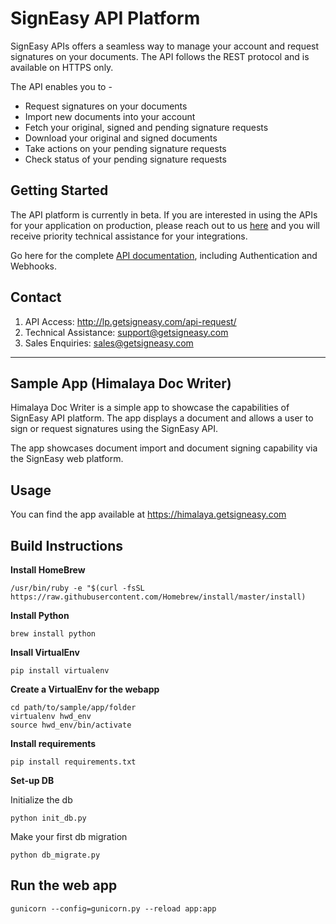# SignEasy API Platform 

SignEasy APIs offers a seamless way to manage your account and request signatures on your documents. The API follows the REST protocol and is available on HTTPS only.

The API enables you to - 
 * Request signatures on your documents
 * Import new documents into your account
 * Fetch your original, signed and pending signature requests 
 * Download your original and signed documents
 * Take actions on your pending signature requests 
 * Check status of your pending signature requests 

## Getting Started
The API platform is currently in beta. If you are interested in using the APIs for your application on production, please reach out to us [here](http://lp.getsigneasy.com/api-request/) and you will receive priority technical assistance for your integrations. 

Go here for the complete [API documentation](https://github.com/signeasy/API/wiki), including Authentication and Webhooks. 

## Contact 

1. API Access: http://lp.getsigneasy.com/api-request/
2. Technical Assistance: support@getsigneasy.com
3. Sales Enquiries: sales@getsigneasy.com

***


## Sample App (Himalaya Doc Writer) 

Himalaya Doc Writer is a simple app to showcase the capabilities of SignEasy API platform. The app displays a document and allows a user to sign or request signatures using the SignEasy API.

The app showcases document import and document signing capability via the SignEasy web platform. 

## Usage 
You can find the app available at https://himalaya.getsigneasy.com


## Build Instructions 
**Install HomeBrew**

```/usr/bin/ruby -e "$(curl -fsSL https://raw.githubusercontent.com/Homebrew/install/master/install)```

**Install Python**

```brew install python```

**Insall VirtualEnv**

```pip install virtualenv```

**Create a VirtualEnv for the webapp**

```
cd path/to/sample/app/folder
virtualenv hwd_env
source hwd_env/bin/activate
```

**Install requirements**

```pip install requirements.txt```

**Set-up DB**

Initialize the db
```
python init_db.py
```

Make your first db migration
```
python db_migrate.py
```


## Run the web app

``` gunicorn --config=gunicorn.py --reload app:app ```
